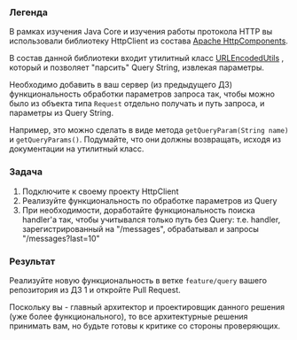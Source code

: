 ### Легенда

В рамках изучения Java Core и изучения работы протокола HTTP вы использовали библиотеку HttpClient из
состава [Apache HttpComponents](https://hc.apache.org).

В состав данной библиотеки входит утилитный класс 
[URLEncodedUtils](http://hc.apache.org/httpcomponents-client-ga/httpclient/apidocs/org/apache/http/client/utils/URLEncodedUtils.html)
, который и позволяет "парсить" Query String, извлекая параметры.

Необходимо добавить в ваш сервер (из предыдущего ДЗ) функциональность обработки параметров запроса так, чтобы можно было
из объекта типа `Request` отдельно получать и путь запроса, и параметры из Query String.

Например, это можно сделать в виде метода `getQueryParam(String name)` и `getQueryParams()`. Подумайте, что они должны
возвращать, исходя из документации на утилитный класс.

### Задача

1. Подключите к своему проекту HttpClient
1. Реализуйте функциональность по обработке параметров из Query
1. При необходимости, доработайте функциональность поиска handler'а так, чтобы учитывался только путь без Query: т.е.
   handler, зарегистрированный на "/messages", обрабатывал и запросы "/messages?last=10"

### Результат

Реализуйте новую функциональность в ветке `feature/query` вашего репозитория из ДЗ 1 и откройте Pull Request.

Поскольку вы - главный архитектор и проектировщик данного решения (уже более функционального), то все архитектурные
решения принимать вам, но будьте готовы к критике со стороны проверяющих.